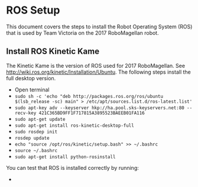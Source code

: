 # ROS Setup
This document covers the steps to install the Robot Operating System (ROS) that is used by
Team Victoria on the 2017 RoboMagellan robot.

## Install ROS Kinetic Kame
The Kinetic Kame is the version of ROS used for 2017 RoboMagellan. See http://wiki.ros.org/kinetic/Installation/Ubuntu.
The following steps install the full desktop version.

* Open terminal
* `sudo sh -c 'echo "deb http://packages.ros.org/ros/ubuntu $(lsb_release -sc) main" > /etc/apt/sources.list.d/ros-latest.list'`
* `sudo apt-key adv --keyserver hkp://ha.pool.sks-keyservers.net:80 --recv-key 421C365BD9FF1F717815A3895523BAEEB01FA116`
* `sudo apt-get update`
* `sudo apt-get install ros-kinetic-desktop-full`
* `sudo rosdep init`
* `rosdep update`
* `echo "source /opt/ros/kinetic/setup.bash" >> ~/.bashrc`
* `source ~/.bashrc`
* `sudo apt-get install python-rosinstall`

You can test that ROS is installed correctly by running:

*
